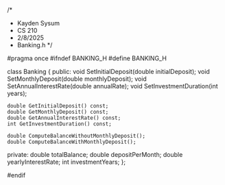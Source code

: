 /*
 * Kayden Sysum
 * CS 210
 * 2/8/2025
 * Banking.h
 */

#pragma once
#ifndef BANKING_H
#define BANKING_H

class Banking {
public:
    void SetInitialDeposit(double initialDeposit);
    void SetMonthlyDeposit(double monthlyDeposit);
    void SetAnnualInterestRate(double annualRate);
    void SetInvestmentDuration(int years);

    double GetInitialDeposit() const;
    double GetMonthlyDeposit() const;
    double GetAnnualInterestRate() const;
    int GetInvestmentDuration() const;

    double ComputeBalanceWithoutMonthlyDeposit();
    double ComputeBalanceWithMonthlyDeposit();

private:
    double totalBalance;
    double depositPerMonth;
    double yearlyInterestRate;
    int investmentYears;
};

#endif
